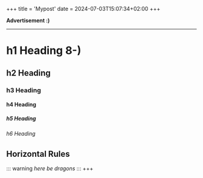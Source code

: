  +++
title = 'Mypost'
date = 2024-07-03T15:07:34+02:00
+++

__Advertisement :)__

---

# h1 Heading 8-)
## h2 Heading
### h3 Heading
#### h4 Heading
##### h5 Heading
###### h6 Heading


## Horizontal Rules

::: warning
*here be dragons*
:::
+++
